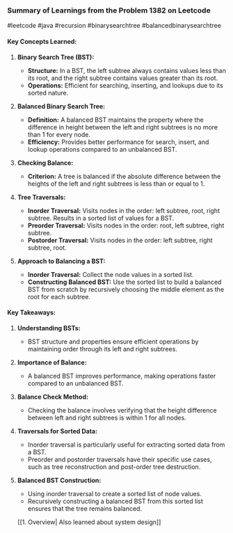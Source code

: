 ### Summary of Learnings from the Problem 1382 on Leetcode
#leetcode #java #recursion #binarysearchtree #balancedbinarysearchtree
#### Key Concepts Learned:

1. **Binary Search Tree (BST):**
    
    - **Structure:** In a BST, the left subtree always contains values less than its root, and the right subtree contains values greater than its root.
    - **Operations:** Efficient for searching, inserting, and lookups due to its sorted nature.
2. **Balanced Binary Search Tree:**
    
    - **Definition:** A balanced BST maintains the property where the difference in height between the left and right subtrees is no more than 1 for every node.
    - **Efficiency:** Provides better performance for search, insert, and lookup operations compared to an unbalanced BST.
3. **Checking Balance:**
    
    - **Criterion:** A tree is balanced if the absolute difference between the heights of the left and right subtrees is less than or equal to 1.
4. **Tree Traversals:**
    
    - **Inorder Traversal:** Visits nodes in the order: left subtree, root, right subtree. Results in a sorted list of values for a BST.
    - **Preorder Traversal:** Visits nodes in the order: root, left subtree, right subtree.
    - **Postorder Traversal:** Visits nodes in the order: left subtree, right subtree, root.
5. **Approach to Balancing a BST:**
    
    - **Inorder Traversal:** Collect the node values in a sorted list.
    - **Constructing Balanced BST:** Use the sorted list to build a balanced BST from scratch by recursively choosing the middle element as the root for each subtree.

#### Key Takeaways:

1. **Understanding BSTs:**
    
    - BST structure and properties ensure efficient operations by maintaining order through its left and right subtrees.
2. **Importance of Balance:**
    
    - A balanced BST improves performance, making operations faster compared to an unbalanced BST.
3. **Balance Check Method:**
    
    - Checking the balance involves verifying that the height difference between left and right subtrees is within 1 for all nodes.
4. **Traversals for Sorted Data:**
    
    - Inorder traversal is particularly useful for extracting sorted data from a BST.
    - Preorder and postorder traversals have their specific use cases, such as tree reconstruction and post-order tree destruction.
5. **Balanced BST Construction:**
    
    - Using inorder traversal to create a sorted list of node values.
    - Recursively constructing a balanced BST from this sorted list ensures that the tree remains balanced.

	[[1. Overview| Also learned about system design]]